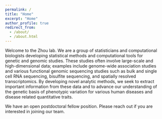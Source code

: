 ```yaml
---
permalink: /
title: "Home"
excerpt: "Home"
author_profile: true
redirect_from: 
  - /about/
  - /about.html
---
```


Welcome to the Zhou lab. We are a group of statisticians and computational biologists developing statistical methods and computational tools for genetic and genomic studies. These studies often involve large-scale and high-dimensional data; examples include genome-wide association studies and various functional genomic sequencing studies such as bulk and single cell RNA sequencing, bisulfite sequencing, and spatially resolved transcriptomics. By developing novel analytic methods, we seek to extract important information from these data and to advance our understanding of the genetic basis of phenotypic variation for various human diseases and disease related quantitative traits.

We have an open postdoctoral fellow position. Please reach out if you are interested in joining our team.



